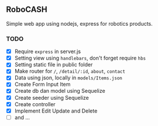 ## RoboCASH

Simple web app using nodejs, express for robotics products.

### TODO

- [x] Require `express` in server.js
- [x] Setting view using `handlebars`, don't forget require `hbs`
- [x] Setting static file in public folder
- [x] Make router for `/`, `/detail/:id`, `about`, `contact`
- [x] Data using json, locally in `models/Items.json`
- [x] Create Form Input Item
- [x] Create db dan model using Sequelize
- [x] Create seeder using Sequelize
- [x] Create controller
- [x] Implement Edit Update and Delete
- [ ] and ...
